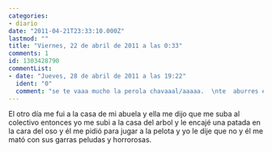 ```yaml
---
categories:
- diario
date: "2011-04-21T23:33:10.000Z"
lastmod: ""
title: "Viernes, 22 de abril de 2011 a las 0:33"
comments: 1
id: 1303428790
commentList:
- date: "Jueves, 28 de abril de 2011 a las 19:22"
  ident: "0"
  comment: "se te vaaa mucho la perola chavaaal/aaaaa.  \nte  aburres en tu casa ems..."
---
```


El otro día me fui a la casa de mi abuela y ella me dijo que me suba al colectivo entonces yo me subi a la casa del arbol y le encajé una patada en la cara del oso y él me pidió para jugar a la pelota y yo le dije que no y él me mató con sus garras peludas y horrorosas.